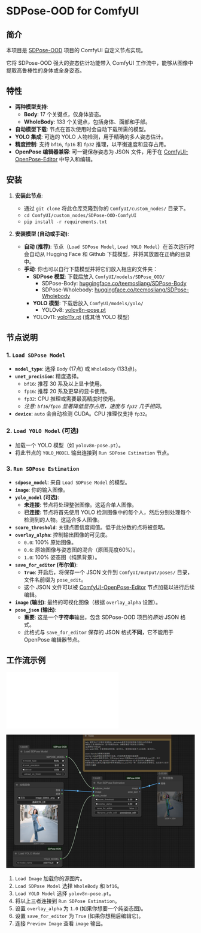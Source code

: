 # SDPose-OOD for ComfyUI


## 简介

本项目是 [SDPose-OOD](https://github.com/T-S-Liang/SDPose-OOD) 项目的 ComfyUI 自定义节点实现。

它将 SDPose-OOD 强大的姿态估计功能带入 ComfyUI 工作流中，能够从图像中提取高鲁棒性的身体或全身姿态。

## 特性

* **两种模型支持**:
    * **Body**: 17 个关键点，仅身体姿态。
    * **WholeBody**: 133 个关键点，包括身体、面部和手部。
* **自动模型下载**: 节点在首次使用时会自动下载所需的模型。
* **YOLO 集成**: 可选的 YOLO 人物检测，用于精确的多人姿态估计。
* **精度控制**: 支持 `bf16`, `fp16` 和 `fp32` 推理，以平衡速度和显存占用。
* **OpenPose 编辑器兼容**: 可一键保存姿态为 JSON 文件，用于在 [ComfyUI-OpenPose-Editor](https://github.com/judian17/ComfyUI-OpenPose-Editor-jd) 中导入和编辑。

## 安装

1.  **安装此节点**:
    * 通过 `git clone` 将此仓库克隆到你的 `ComfyUI/custom_nodes/` 目录下。
    * `cd ComfyUI/custom_nodes/SDPose-OOD-ComfyUI`
    * `pip install -r requirements.txt` 

2.  **安装模型 (自动或手动)**:
    * **自动 (推荐)**: 节点（`Load SDPose Model`, `Load YOLO Model`）在首次运行时会自动从 Hugging Face 和 Github 下载模型，并将其放置在正确的目录中。
    * **手动**: 你也可以自行下载模型并将它们放入相应的文件夹：
        * **SDPose 模型**: 下载后放入 `ComfyUI/models/SDPose_OOD/`
            * SDPose-Body: [huggingface.co/teemosliang/SDPose-Body](https://huggingface.co/teemosliang/SDPose-Body)
            * SDPose-Wholebody: [huggingface.co/teemosliang/SDPose-Wholebody](https://huggingface.co/teemosliang/SDPose-Wholebody)
        * **YOLO 模型**: 下载后放入 `ComfyUI/models/yolo/`
            * YOLOv8: [yolov8n-pose.pt](https://github.com/ultralytics/assets/releases/download/v8.0.0/yolov8n-pose.pt) 
	    * YOLOv11: [yolo11x.pt](https://github.com/ultralytics/assets/releases/download/v8.3.0/yolo11x.pt) (或其他 YOLO 模型)

## 节点说明

### 1. `Load SDPose Model`

* **`model_type`**: 选择 `Body` (17点) 或 `WholeBody` (133点)。
* **`unet_precision`**: 精度选择。
    * `bf16`: 推荐 30 系及以上显卡使用。
    * `fp16`: 推荐 20 系及更早的显卡使用。
    * `fp32`: CPU 推理或需要最高精度时使用。
    * *注意: `bf16`/`fp16` 显著降低显存占用，速度与 `fp32` 几乎相同*。
* **`device`**: `auto` 会自动检测 CUDA。CPU 推理仅支持 `fp32`。

### 2. `Load YOLO Model` (可选)

* 加载一个 YOLO 模型（如 `yolov8n-pose.pt`）。
* 将此节点的 `YOLO_MODEL` 输出连接到 `Run SDPose Estimation` 节点。

### 3. `Run SDPose Estimation`

* **`sdpose_model`**: 来自 `Load SDPose Model` 的模型。
* **`image`**: 你的输入图像。
* **`yolo_model` (可选)**:
    * **未连接**: 节点将处理整张图像。这适合单人图像。
    * **已连接**: 节点将首先使用 YOLO 检测图像中的每个人，然后分别处理每个检测到的人物。这适合多人图像。
* **`score_threshold`**: 关键点置信度阈值。低于此分数的点将被忽略。
* **`overlay_alpha`**: 控制输出图像的可见度。
    * `0.0`: 100% 原始图像。
    * `0.6`: 原始图像与姿态图的混合（原图亮度60%）。
    * `1.0`: 100% 姿态图（纯黑背景）。
* **`save_for_editor` (布尔值)**:
    * **`True`**: 开启后，将保存一个 JSON 文件到 `ComfyUI/output/poses/` 目录，文件名前缀为 `pose_edit`。
    * 这个 JSON 文件可以被 [ComfyUI-OpenPose-Editor](https://github.com/judian17/ComfyUI-OpenPose-Editor-jd) 节点加载以进行后续编辑。
* **`image` (输出)**: 最终的可视化图像（根据 `overlay_alpha` 设置）。
* **`pose_json` (输出)**:
    * **重要**: 这是一个**字符串**输出，包含 SDPose-OOD 项目的*原始* JSON 格式。
    * 此格式与 `save_for_editor` 保存的 JSON 格式**不同**，它不能用于 OpenPose 编辑器节点。

## 工作流示例

![workflow](./workflow/sdpose_ood.json)

![Example](./example.png)

1.  `Load Image` 加载你的源图片。
2.  `Load SDPose Model` 选择 `WholeBody` 和 `bf16`。
3.  `Load YOLO Model` 选择 `yolov8n-pose.pt`。
4.  将以上三者连接到 `Run SDPose Estimation`。
5.  设置 `overlay_alpha` 为 `1.0` (如果你想要一个纯姿态图)。
6.  设置 `save_for_editor` 为 `True` (如果你想稍后编辑它)。
7.  连接 `Preview Image` 查看 `image` 输出。